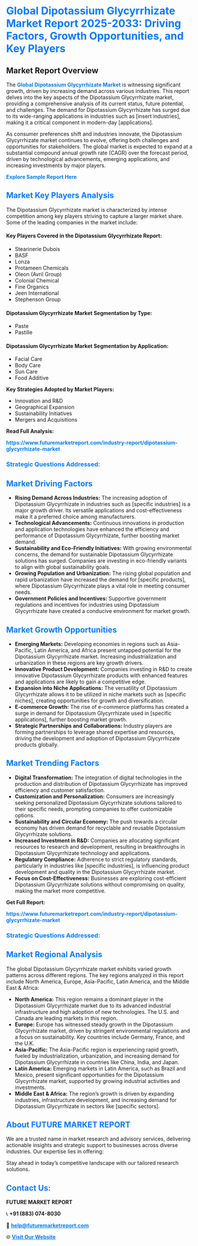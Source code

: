<h1 style="color: #007BFF;">Global Dipotassium Glycyrrhizate Market Report 2025-2033: Driving Factors, Growth Opportunities, and Key Players</h1>

<section id="overview">
<h2>Market Report Overview</h2>
<p>The <a href="https://www.futuremarketreport.com/industry-report/dipotassium-glycyrrhizate-market" style="color: #007BFF; text-decoration: none;"><strong>Global Dipotassium Glycyrrhizate Market</strong></a> is witnessing significant growth, driven by increasing demand across various industries. This report delves into the key aspects of the Dipotassium Glycyrrhizate market, providing a comprehensive analysis of its current status, future potential, and challenges. The demand for Dipotassium Glycyrrhizate has surged due to its wide-ranging applications in industries such as [insert industries], making it a critical component in modern-day [applications].</p>
<p>As consumer preferences shift and industries innovate, the Dipotassium Glycyrrhizate market continues to evolve, offering both challenges and opportunities for stakeholders. The global market is expected to expand at a substantial compound annual growth rate (CAGR) over the forecast period, driven by technological advancements, emerging applications, and increasing investments by major players.</p>
</section>

<section id="overview">
<p><a href="https://www.futuremarketreport.com/request-sample/reportId=33374" style="color: #007BFF; text-decoration: none;"><strong>Explore Sample Report Here</strong></a></p>
</section>

<section id="key-players">
<h2 style="color: #007BFF;">Market Key Players Analysis</h2>
<p>The Dipotassium Glycyrrhizate market is characterized by intense competition among key players striving to capture a larger market share. Some of the leading companies in the market include:</p>
<h4>Key Players Covered in the Dipotassium Glycyrrhizate Report:</h4>
<ul><li>Stearinerie Dubois</li><li>BASF</li><li>Lonza</li><li>Protameen Chemicals</li><li>Oleon (Avril Group)</li><li>Colonial Chemical</li><li>Fine Organics</li><li>Jeen International</li><li>Stephenson Group</li></ul>
<h4>Dipotassium Glycyrrhizate Market Segmentation by Type:</h4>
<ul><li>Paste</li><li>Pastille</li></ul>

<h4>Dipotassium Glycyrrhizate Market Segmentation by Application:</h4>
<ul><li>Facial Care</li><li>Body Care</li><li>Sun Care</li><li>Food Additive</li></ul>
<p><strong>Key Strategies Adopted by Market Players:</strong></p>
<ul>
<li>Innovation and R&D</li>
<li>Geographical Expansion</li>
<li>Sustainability Initiatives</li>
<li>Mergers and Acquisitions</li>
</ul>
</section>

<section>
<p><strong>Read Full Analysis: </strong></p><a href="https://www.futuremarketreport.com/industry-report/dipotassium-glycyrrhizate-market" style="color: #007BFF; text-decoration: none;"><strong>https://www.futuremarketreport.com/industry-report/dipotassium-glycyrrhizate-market</strong></a>
<h3 style="color: #007BFF;">Strategic Questions Addressed:</h3>
</section>

<section id="driving-factors">
<h2 style="color: #007BFF;">Market Driving Factors</h2>
<ul>
<li><strong>Rising Demand Across Industries:</strong> The increasing adoption of Dipotassium Glycyrrhizate in industries such as [specific industries] is a major growth driver. Its versatile applications and cost-effectiveness make it a preferred choice among manufacturers.</li>
<li><strong>Technological Advancements:</strong> Continuous innovations in production and application technologies have enhanced the efficiency and performance of Dipotassium Glycyrrhizate, further boosting market demand.</li>
<li><strong>Sustainability and Eco-Friendly Initiatives:</strong> With growing environmental concerns, the demand for sustainable Dipotassium Glycyrrhizate solutions has surged. Companies are investing in eco-friendly variants to align with global sustainability goals.</li>
<li><strong>Growing Population and Urbanization:</strong> The rising global population and rapid urbanization have increased the demand for [specific products], where Dipotassium Glycyrrhizate plays a vital role in meeting consumer needs.</li>
<li><strong>Government Policies and Incentives:</strong> Supportive government regulations and incentives for industries using Dipotassium Glycyrrhizate have created a conducive environment for market growth.</li>
</ul>
</section>

<section id="growth-opportunities">
<h2 style="color: #007BFF;">Market Growth Opportunities</h2>
<ul>
<li><strong>Emerging Markets:</strong> Developing economies in regions such as Asia-Pacific, Latin America, and Africa present untapped potential for the Dipotassium Glycyrrhizate market. Increasing industrialization and urbanization in these regions are key growth drivers.</li>
<li><strong>Innovative Product Development:</strong> Companies investing in R&D to create innovative Dipotassium Glycyrrhizate products with enhanced features and applications are likely to gain a competitive edge.</li>
<li><strong>Expansion into Niche Applications:</strong> The versatility of Dipotassium Glycyrrhizate allows it to be utilized in niche markets such as [specific niches], creating opportunities for growth and diversification.</li>
<li><strong>E-commerce Growth:</strong> The rise of e-commerce platforms has created a surge in demand for Dipotassium Glycyrrhizate used in [specific applications], further boosting market growth.</li>
<li><strong>Strategic Partnerships and Collaborations:</strong> Industry players are forming partnerships to leverage shared expertise and resources, driving the development and adoption of Dipotassium Glycyrrhizate products globally.</li>
</ul>
</section>

<section id="trending-factors">
<h2 style="color: #007BFF;">Market Trending Factors</h2>
<ul>
<li><strong>Digital Transformation:</strong> The integration of digital technologies in the production and distribution of Dipotassium Glycyrrhizate has improved efficiency and customer satisfaction.</li>
<li><strong>Customization and Personalization:</strong> Consumers are increasingly seeking personalized Dipotassium Glycyrrhizate solutions tailored to their specific needs, prompting companies to offer customizable options.</li>
<li><strong>Sustainability and Circular Economy:</strong> The push towards a circular economy has driven demand for recyclable and reusable Dipotassium Glycyrrhizate solutions.</li>
<li><strong>Increased Investment in R&D:</strong> Companies are allocating significant resources to research and development, resulting in breakthroughs in Dipotassium Glycyrrhizate technology and applications.</li>
<li><strong>Regulatory Compliance:</strong> Adherence to strict regulatory standards, particularly in industries like [specific industries], is influencing product development and quality in the Dipotassium Glycyrrhizate market.</li>
<li><strong>Focus on Cost-Effectiveness:</strong> Businesses are exploring cost-efficient Dipotassium Glycyrrhizate solutions without compromising on quality, making the market more competitive.</li>
</ul>
</section>

<section>
<p><strong>Get Full Report: </strong></p><a href="https://www.futuremarketreport.com/industry-report/dipotassium-glycyrrhizate-market" style="color: #007BFF; text-decoration: none;"><strong>https://www.futuremarketreport.com/industry-report/dipotassium-glycyrrhizate-market</strong></a>
<h3 style="color: #007BFF;">Strategic Questions Addressed:</h3>
</section>


<section id="regional-analysis">
<h2 style="color: #007BFF;">Market Regional Analysis</h2>
<p>The global Dipotassium Glycyrrhizate market exhibits varied growth patterns across different regions. The key regions analyzed in this report include North America, Europe, Asia-Pacific, Latin America, and the Middle East & Africa:</p>
<ul>
<li><strong>North America:</strong> This region remains a dominant player in the Dipotassium Glycyrrhizate market due to its advanced industrial infrastructure and high adoption of new technologies. The U.S. and Canada are leading markets in this region.</li>
<li><strong>Europe:</strong> Europe has witnessed steady growth in the Dipotassium Glycyrrhizate market, driven by stringent environmental regulations and a focus on sustainability. Key countries include Germany, France, and the U.K.</li>
<li><strong>Asia-Pacific:</strong> The Asia-Pacific region is experiencing rapid growth, fueled by industrialization, urbanization, and increasing demand for Dipotassium Glycyrrhizate in countries like China, India, and Japan.</li>
<li><strong>Latin America:</strong> Emerging markets in Latin America, such as Brazil and Mexico, present significant opportunities for the Dipotassium Glycyrrhizate market, supported by growing industrial activities and investments.</li>
<li><strong>Middle East & Africa:</strong> The region’s growth is driven by expanding industries, infrastructure development, and increasing demand for Dipotassium Glycyrrhizate in sectors like [specific sectors].</li>
</ul>
</section>

<footer>
<h2 style="color: #007BFF;">About FUTURE MARKET REPORT</h2>
<p>We are a trusted name in market research and advisory services, delivering actionable insights and strategic support to businesses across diverse industries. Our expertise lies in offering:</p>

<p>Stay ahead in today’s competitive landscape with our tailored research solutions.</p>

<h2 style="color: #007BFF;">Contact Us:</h2>
<p><strong>FUTURE MARKET REPORT</strong></p>
<p>📞 <strong>+91 (883) 074-8030</strong></p>
<p>📧 <strong><a href="mailto:help@futuremarketreport.com" style="color: #007BFF;">help@futuremarketreport.com</a></strong></p>
<p>🌐 <strong><a href="https://www.futuremarketreport.com/" style="color: #007BFF;">Visit Our Website</a></strong></p>
</footer>